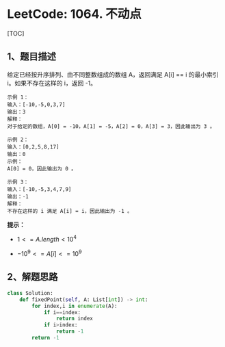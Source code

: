 # LeetCode: 1064. 不动点

[TOC]

## 1、题目描述

给定已经按升序排列、由不同整数组成的数组 A，返回满足 A[i] == i 的最小索引 i。如果不存在这样的 i，返回 -1。

 ```
示例 1：
输入：[-10,-5,0,3,7]
输出：3
解释：
对于给定的数组，A[0] = -10，A[1] = -5，A[2] = 0，A[3] = 3，因此输出为 3 。

示例 2：
输入：[0,2,5,8,17]
输出：0
示例：
A[0] = 0，因此输出为 0 。

示例 3：
输入：[-10,-5,3,4,7,9]
输出：-1
解释： 
不存在这样的 i 满足 A[i] = i，因此输出为 -1 。
 ```

**提示：**

-  $1 <= A.length < 10^4$ 

-  $-10^9 <= A[i] <= 10^9$ 



## 2、解题思路



```python
class Solution:
    def fixedPoint(self, A: List[int]) -> int:
        for index,i in enumerate(A):
            if i==index:
                return index
            if i>index:
                return -1
        return -1
```

